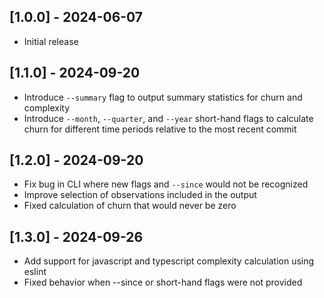 ## [1.0.0] - 2024-06-07

- Initial release

## [1.1.0] - 2024-09-20

- Introduce `--summary` flag to output summary statistics for churn and complexity
- Introduce `--month`, `--quarter`, and `--year` short-hand flags to calculate churn for different time periods relative to the most recent commit

## [1.2.0] - 2024-09-20

- Fix bug in CLI where new flags and `--since` would not be recognized
- Improve selection of observations included in the output
- Fixed calculation of churn that would never be zero

## [1.3.0] - 2024-09-26

- Add support for javascript and typescript complexity calculation using eslint
- Fixed behavior when --since or short-hand flags were not provided
